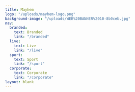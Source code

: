 ```yaml
---
title: Mayhem
logo: "/uploads/mayhem-logo.png"
background-image: "/uploads/WEB%20BANNER%2010-8b0ceb.jpg"
nav:
  branded:
    text: Branded
    link: "/branded"
  live:
    text: Live
    link: "/live"
  sport:
    text: Sport
    link: "/sport"
  corporate:
    text: Corporate
    link: "/corporate"
layout: blank
---
```


